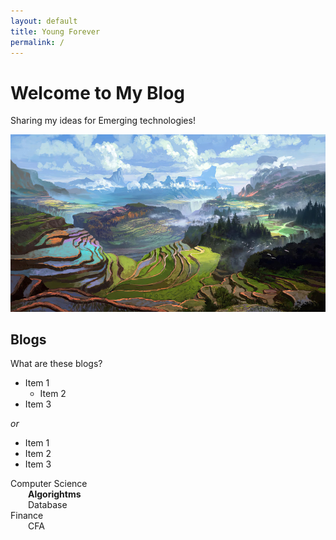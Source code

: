 ```yaml
---
layout: default
title: Young Forever
permalink: /
---
```


# Welcome to My Blog

Sharing my ideas for Emerging technologies!

![assets/img/scene.jpg](assets/img/scene.jpg)



## Blogs

What are these blogs?

<div class="code-example" markdown="1">

- Item 1
    - Item 2
- Item 3

_or_

* Item 1
* Item 2
* Item 3

</div>

Computer Science \
&emsp;&emsp;**Algorightms** \
&emsp;&emsp;Database  \
Finance \
&emsp;&emsp;CFA